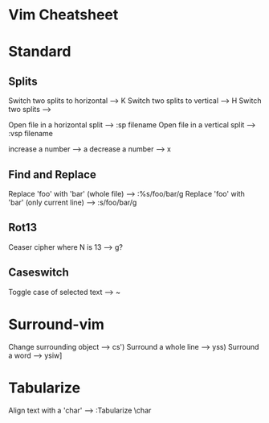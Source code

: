 Vim Cheatsheet
==============


Standard
========

Splits
------

Switch two splits to horizontal --> <C-w>K
Switch two splits to vertical   --> <C-w>H
Switch two splits               --> <C-w><C-x>

Open file in a horizontal split  --> :sp filename
Open file in a vertical split    --> :vsp filename

increase a number --> <CR>a
decrease a number --> <CR>x

Find and Replace
----------------
Replace 'foo' with 'bar' (whole file)        --> :%s/foo/bar/g
Replace 'foo' with 'bar' (only current line) --> :s/foo/bar/g

Rot13
-----
Ceaser cipher where N is 13 --> g?

Caseswitch
----------
Toggle case of selected text --> ~


Surround-vim
============
Change surrounding object --> cs')
Surround a whole line     --> yss)
Surround a word           --> ysiw]

Tabularize
==========
Align text with a 'char' --> :Tabularize \char
